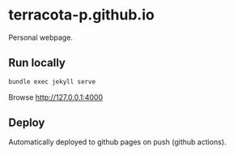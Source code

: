 # terracota-p.github.io

Personal webpage.

## Run locally

```sh
bundle exec jekyll serve
```

Browse http://127.0.0.1:4000

## Deploy

Automatically deployed to github pages on push (github actions).
